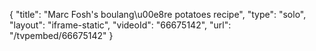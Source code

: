 {
    "title": "Marc Fosh's boulang\u00e8re potatoes recipe",
    "type": "solo",
    "layout": "iframe-static",
    "videoId": "66675142",
    "url": "\/tvpembed\/66675142"
}